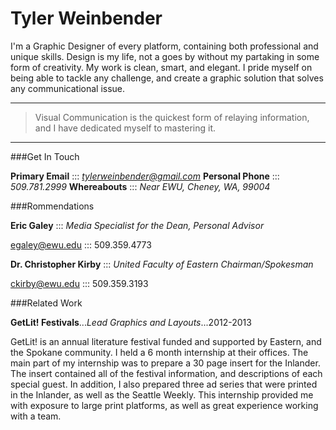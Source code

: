 Tyler Weinbender
===============

I'm a Graphic Designer of every platform, containing both professional and unique skills. Design is my life, not a goes by without my partaking in some form of creativity. My work is clean, smart, and elegant. I pride myself on being able to tackle any challenge, and create a graphic solution that solves any communicational issue.

***

> Visual Communication is the quickest form of relaying information, and I have dedicated myself to mastering it.

***

###Get In Touch

**Primary Email** :::  *tylerweinbender@gmail.com*
**Personal Phone** :::  *509.781.2999*
**Whereabouts** :::  *Near EWU, Cheney, WA, 99004*

###Rommendations

**Eric Galey** :::  *Media Specialist for the Dean, Personal Advisor*

egaley@ewu.edu ::: 509.359.4773

**Dr. Christopher Kirby** :::  *United Faculty of Eastern Chairman/Spokesman*

ckirby@ewu.edu ::: 509.359.3193

###Related Work

**GetLit! Festivals**...*Lead Graphics and Layouts*...2012-2013

GetLit! is an annual literature festival funded and supported by Eastern, and the Spokane community. I held a 6 month internship at their offices.
The main part of my internship was to prepare a 30 page insert for the Inlander. The insert contained all of the festival information, and descriptions
of each special guest. In addition, I also prepared three ad series that were printed in the Inlander, as well as the Seattle Weekly. This internship
provided me with exposure to large print platforms, as well as great experience working with a team.






